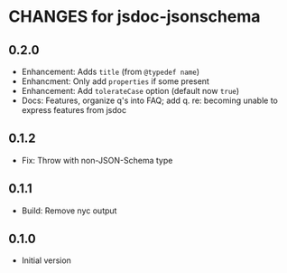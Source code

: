 # CHANGES for jsdoc-jsonschema

## 0.2.0

- Enhancement: Adds `title` (from `@typedef name`)
- Enhancment: Only add `properties` if some present
- Enhancement: Add `tolerateCase` option (default now `true`)
- Docs: Features, organize q's into FAQ; add q. re: becoming unable to
    express features from jsdoc

## 0.1.2

- Fix: Throw with non-JSON-Schema type

## 0.1.1

- Build: Remove nyc output

## 0.1.0

- Initial version
